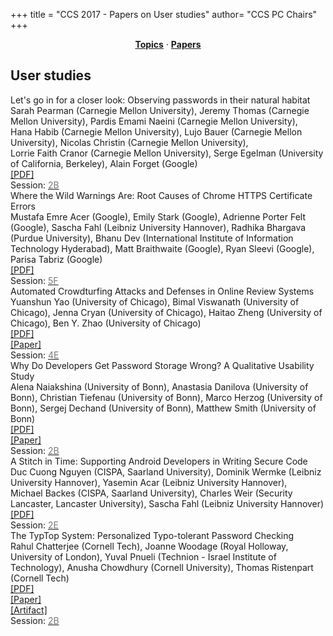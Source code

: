 +++
title = "CCS 2017 - Papers on User studies"
author= "CCS PC Chairs"
+++
<center><a href="/topics"><b>Topics</b></a> &middot; <a href="/papers"><b>Papers</b></a></center>
<p>
<h2>User studies</h2><div class="bpaper"><span class="ptitle">Let's go in for a closer look: Observing passwords in their natural habitat</span></br><div class="pblock"><span class="author">Sarah&nbsp;Pearman</span> <span class="institution">(Carnegie Mellon University)</span>, <span class="author">Jeremy&nbsp;Thomas</span> <span class="institution">(Carnegie Mellon University)</span>, <span class="author">Pardis&nbsp;Emami&nbsp;Naeini</span> <span class="institution">(Carnegie Mellon University)</span>, <span class="author">Hana&nbsp;Habib</span> <span class="institution">(Carnegie Mellon University)</span>, <span class="author">Lujo&nbsp;Bauer</span> <span class="institution">(Carnegie Mellon University)</span>, <span class="author">Nicolas&nbsp;Christin</span> <span class="institution">(Carnegie Mellon University)</span>, <span class="author">Lorrie&nbsp;Faith&nbsp;Cranor</span> <span class="institution">(Carnegie Mellon University)</span>, <span class="author">Serge&nbsp;Egelman</span> <span class="institution">(University of California, Berkeley)</span>, <span class="author">Alain&nbsp;Forget</span> <span class="institution">(Google)</span><br><div class="pextra"><a href="https://acmccs.github.io/papers/p295-pearmanA.pdf">[PDF]</a><br>Session: <a href="/session-B2"><font color="#777">2B</font></a></div></div></div><div class="bpaper"><span class="ptitle">Where the Wild Warnings Are: Root Causes of Chrome HTTPS Certificate Errors</span></br><div class="pblock"><span class="author">Mustafa&nbsp;Emre&nbsp;Acer</span> <span class="institution">(Google)</span>, <span class="author">Emily&nbsp;Stark</span> <span class="institution">(Google)</span>, <span class="author">Adrienne&nbsp;Porter&nbsp;Felt</span> <span class="institution">(Google)</span>, <span class="author">Sascha&nbsp;Fahl</span> <span class="institution">(Leibniz University Hannover)</span>, <span class="author">Radhika&nbsp;Bhargava</span> <span class="institution">(Purdue University)</span>, <span class="author">Bhanu&nbsp;Dev</span> <span class="institution">(International Institute of Information Technology Hyderabad)</span>, <span class="author">Matt&nbsp;Braithwaite</span> <span class="institution">(Google)</span>, <span class="author">Ryan&nbsp;Sleevi</span> <span class="institution">(Google)</span>, <span class="author">Parisa&nbsp;Tabriz</span> <span class="institution">(Google)</span><br><div class="pextra"><a href="https://acmccs.github.io/papers/p1407-acerA.pdf">[PDF]</a><br>Session: <a href="/session-F5"><font color="#777">5F</font></a></div></div></div><div class="bpaper"><span class="ptitle">Automated Crowdturfing Attacks and Defenses in Online Review Systems</span></br><div class="pblock"><span class="author">Yuanshun&nbsp;Yao</span> <span class="institution">(University of Chicago)</span>, <span class="author">Bimal&nbsp;Viswanath</span> <span class="institution">(University of Chicago)</span>, <span class="author">Jenna&nbsp;Cryan</span> <span class="institution">(University of Chicago)</span>, <span class="author">Haitao&nbsp;Zheng</span> <span class="institution">(University of Chicago)</span>, <span class="author">Ben&nbsp;Y.&nbsp;Zhao</span> <span class="institution">(University of Chicago)</span><br><div class="pextra"><a href="https://acmccs.github.io/papers/p1143-yaoA.pdf">[PDF]</a><br><a href="https://arxiv.org/abs/1708.08151">[Paper]</a><br>Session: <a href="/session-E4"><font color="#777">4E</font></a></div></div></div><div class="bpaper"><span class="ptitle">Why Do Developers Get Password Storage Wrong? A Qualitative Usability Study</span></br><div class="pblock"><span class="author">Alena&nbsp;Naiakshina</span> <span class="institution">(University of Bonn)</span>, <span class="author">Anastasia&nbsp;Danilova</span> <span class="institution">(University of Bonn)</span>, <span class="author">Christian&nbsp;Tiefenau</span> <span class="institution">(University of Bonn)</span>, <span class="author">Marco&nbsp;Herzog</span> <span class="institution">(University of Bonn)</span>, <span class="author">Sergej&nbsp;Dechand</span> <span class="institution">(University of Bonn)</span>, <span class="author">Matthew&nbsp;Smith</span> <span class="institution">(University of Bonn)</span><br><div class="pextra"><a href="https://acmccs.github.io/papers/p311-naiakshinaA.pdf">[PDF]</a><br><a href="https://arxiv.org/abs/1708.08759">[Paper]</a><br>Session: <a href="/session-B2"><font color="#777">2B</font></a></div></div></div><div class="bpaper"><span class="ptitle">A Stitch in Time: Supporting Android Developers in Writing Secure Code</span></br><div class="pblock"><span class="author">Duc&nbsp;Cuong&nbsp;Nguyen</span> <span class="institution">(CISPA, Saarland University)</span>, <span class="author">Dominik&nbsp;Wermke</span> <span class="institution">(Leibniz University Hannover)</span>, <span class="author">Yasemin&nbsp;Acar</span> <span class="institution">(Leibniz University Hannover)</span>, <span class="author">Michael&nbsp;Backes</span> <span class="institution">(CISPA, Saarland University)</span>, <span class="author">Charles&nbsp;Weir</span> <span class="institution">(Security Lancaster, Lancaster University)</span>, <span class="author">Sascha&nbsp;Fahl</span> <span class="institution">(Leibniz University Hannover)</span><br><div class="pextra"><a href="https://acmccs.github.io/papers/p1065-nguyenA.pdf">[PDF]</a><br>Session: <a href="/session-E2"><font color="#777">2E</font></a></div></div></div><div class="bpaper"><span class="ptitle">The TypTop System: Personalized Typo-tolerant Password Checking</span></br><div class="pblock"><span class="author">Rahul&nbsp;Chatterjee</span> <span class="institution">(Cornell Tech)</span>, <span class="author">Joanne&nbsp;Woodage</span> <span class="institution">(Royal Holloway, University of London)</span>, <span class="author">Yuval&nbsp;Pnueli</span> <span class="institution">(Technion - Israel Institute of Technology)</span>, <span class="author">Anusha&nbsp;Chowdhury</span> <span class="institution">(Cornell University)</span>, <span class="author">Thomas&nbsp;Ristenpart</span> <span class="institution">(Cornell Tech)</span><br><div class="pextra"><a href="https://acmccs.github.io/papers/p329-chatterjeeA.pdf">[PDF]</a><br><a href="https://eprint.iacr.org/2017/810">[Paper]</a><br><a href="https://typtop.info">[Artifact]</a><br>Session: <a href="/session-B2"><font color="#777">2B</font></a></div></div></div>